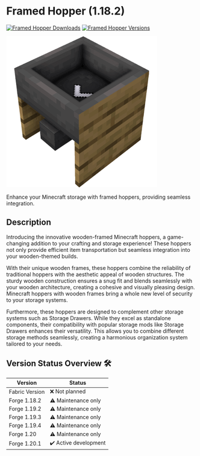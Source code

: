 # Framed Hopper (1.18.2)

[![Framed Hopper Downloads](http://cf.way2muchnoise.eu/full_876836_downloads.svg)](https://www.curseforge.com/minecraft/mc-mods/framed-hopper)
[![Framed Hopper Versions](http://cf.way2muchnoise.eu/versions/Minecraft_876836_all.svg)](https://www.curseforge.com/minecraft/mc-mods/framed-hopper)

![Framed Hopper Logo](logo.png)

Enhance your Minecraft storage with framed hoppers, providing seamless integration.

## Description

Introducing the innovative wooden-framed Minecraft hoppers, a game-changing addition to your crafting and storage experience!
These hoppers not only provide efficient item transportation but seamless integration into your wooden-themed builds.

With their unique wooden frames, these hoppers combine the reliability of traditional hoppers with the aesthetic appeal of wooden structures.
The sturdy wooden construction ensures a snug fit and blends seamlessly with your wooden architecture, creating a cohesive and visually pleasing design.
Minecraft hoppers with wooden frames bring a whole new level of security to your storage systems.

Furthermore, these hoppers are designed to complement other storage systems such as Storage Drawers.
While they excel as standalone components, their compatibility with popular storage mods like Storage Drawers enhances their versatility.
This allows you to combine different storage methods seamlessly, creating a harmonious organization system tailored to your needs.

## Version Status Overview 🛠️

| Version        | Status                |
| -------------- | --------------------- |
| Fabric Version | ❌ Not planned        |
| Forge 1.18.2   | ⚠️ Maintenance only   |
| Forge 1.19.2   | ⚠️ Maintenance only   |
| Forge 1.19.3   | ⚠️ Maintenance only   |
| Forge 1.19.4   | ⚠️ Maintenance only   |
| Forge 1.20     | ⚠️ Maintenance only   |
| Forge 1.20.1   | ✔️ Active development |
